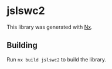 # jslswc2

This library was generated with [Nx](https://nx.dev).

## Building

Run `nx build jslswc2` to build the library.

